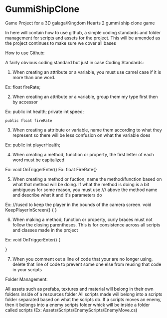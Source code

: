 # GummiShipClone
Game Project for a 3D galaga/Kingdom Hearts 2 gummi ship clone game

In here will contain how to use github, a simple coding standards and folder management for scripts and assets
for the project. This will be amended as the project continues to make sure we cover all bases 

How to use Github:


A fairly obvious coding standard but just in case 
Coding Standards:

1) When creating an attribute or a variable, you must use camel case if it is more than one word.

Ex: float fireRate;

2) When creating an attribute or a variable, group them my type first then by accessor

Ex: public int health;
    private int speed;
	
	public float fireRate

3) When creating a attribute or variable, name them according to what they represent so there will be less confusion
on what the variable does

Ex: public int playerHealth;

4) When creating a method, function or property, the first letter of each word must be capitalized

Ex: void OnTriggerEnter()
Ex: float FireRate{}

5) When creating a method or fuction, name the method/function based on what that method will be doing.
If what the method is doing is a bit ambiguous for some reason, you must use /// above the method name and 
describe what it and it's parameters do 

Ex:
///used to keep the player in the bounds of the camera screen.
void KeepPlayerInScreen{}
{
}

6) When making a method, function or property, curly braces must not follow the closing parentheses.
This is for consistence across all scripts and classes made in the project

Ex: void OnTriggerEnter()
   {
   
   } 

7) When you comment out a line of code that your are no longer using, delete that line of code to prevent some one else from 
reusing that code in your scripts

Folder Management:

All assets such as prefabs, textures and material will belong in their own folders inside of a resources folder
All scripts made will belong into a scripts folder separated based on what the scripts do. If a scripts moves an enemy,
then it belongs into a enemy scripts folder whick will be inside a folder called scripts (Ex: Assets/Scripts/EnemyScripts/EnemyMove.cs)

 
